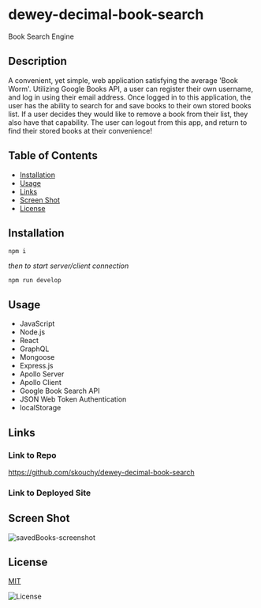 # dewey-decimal-book-search
Book Search Engine

## Description
A convenient, yet simple, web application satisfying the average 'Book Worm'. Utilizing Google Books API, a user can register their own username, and log in using their email address. Once logged in to this application, the user has the ability to search for and save books to their own stored books list. If a user decides they would like to remove a book from their list, they also have that capability. The user can logout from this app, and return to find their stored books at their convenience!


## Table of Contents 

- [Installation](#installation) 
- [Usage](#usage)
- [Links](#links)
- [Screen Shot](#screen-shot)
- [License](#license)

## Installation

```
npm i
```

*then to start server/client connection*

```
npm run develop
```



## Usage
- JavaScript
- Node.js
- React
- GraphQL
- Mongoose
- Express.js
- Apollo Server
- Apollo Client
- Google Book Search API
- JSON Web Token Authentication
- localStorage


## Links
### Link to Repo
https://github.com/skouchy/dewey-decimal-book-search

### Link to Deployed Site


## Screen Shot
![savedBooks-screenshot](https://github.com/skouchy/deep-MERN-thots/assets/119292219/a3f6c91a-1647-48fe-be4e-04798c959e54)



## License
[MIT](https://opensource.org/badge/license/MIT/)

![License](https://img.shields.io/badge/License-MIT-yellow.svg)



